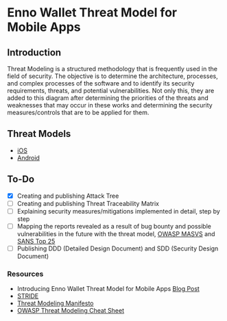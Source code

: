 # Enno Wallet Threat Model for Mobile Apps

## Introduction

Threat Modeling is a structured methodology that is frequently used in the field of security. The objective is to determine the architecture, processes, and complex processes of the software and to identify its security requirements, threats, and potential vulnerabilities. Not only this, they are added to this diagram after determining the priorities of the threats and weaknesses that may occur in these works and determining the security measures/controls that are to be applied for them.

## Threat Models

- [iOS](https://github.com/Enno-Wallet-Enno-Cash/security-public/tree/main/threat-model/iOS)
- [Android](https://github.com/Enno-Wallet-Enno-Cash/security-public/tree/main/threat-model/Android)

## To-Do

- [x] Creating and publishing Attack Tree
- [ ] Creating and publishing Threat Traceability Matrix
- [ ] Explaining security measures/mitigations implemented in detail, step by step
- [ ] Mapping the reports revealed as a result of bug bounty and possible vulnerabilities in the future with the threat model, [OWASP MASVS](https://github.com/OWASP/owasp-masvs) and [SANS Top 25](https://www.sans.org/top25-software-errors/)
- [ ] Publishing DDD (Detailed Design Document) and SDD (Security Design Document)

### Resources

- Introducing Enno Wallet Threat Model for Mobile Apps [Blog Post](https://blog.ennowallet.com/introducing-enno-wallet-threat-model-for-mobile-apps-22a519df46bc)
- [STRIDE](https://en.wikipedia.org/wiki/STRIDE_(security))
- [Threat Modeling Manifesto](https://www.threatmodelingmanifesto.org)
- [OWASP Threat Modeling Cheat Sheet](https://cheatsheetseries.owasp.org/cheatsheets/Threat_Modeling_Cheat_Sheet.html)
